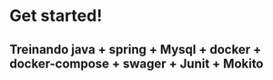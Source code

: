 # Get started!

## Treinando java + spring + Mysql + docker + docker-compose + swager + Junit + Mokito
